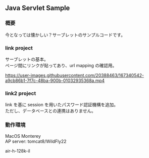 ## Java Servlet Sample
### 概要
今となっては懐かしい？サーブレットのサンプルコードです。  
  
### link project
サーブレットの基本。  
ページ間にリンクが貼ってあり、url mapping の確認用。 
  
https://user-images.githubusercontent.com/20388463/167340542-a9cb86b1-7f7c-48ba-900b-01032935368a.mp4 
  

### link2 project
link を基に session を用いたパスワード認証機構を追加。  
ただし、データベースとの連携はありません。  
  
  
  
### 動作環境
MacOS Monterey  
AP server: tomcat8/WildFly22  
  
  

air-h-128k-il
